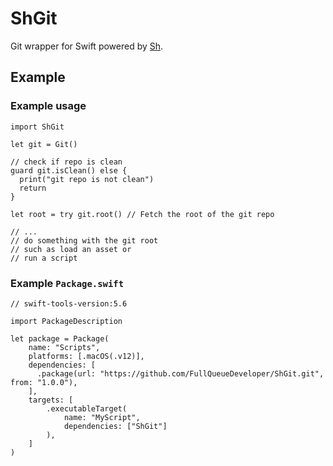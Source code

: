 # ShGit

Git wrapper for Swift powered by [Sh](https://github.com/FullQueueDeveloper/Sh).

## Example

### Example usage

    import ShGit

    let git = Git()

    // check if repo is clean
    guard git.isClean() else {
      print("git repo is not clean")
      return
    }

    let root = try git.root() // Fetch the root of the git repo

    // ...
    // do something with the git root
    // such as load an asset or
    // run a script

### Example `Package.swift`

    // swift-tools-version:5.6

    import PackageDescription

    let package = Package(
        name: "Scripts",
        platforms: [.macOS(.v12)],
        dependencies: [
          .package(url: "https://github.com/FullQueueDeveloper/ShGit.git", from: "1.0.0"),
        ],
        targets: [
            .executableTarget(
                name: "MyScript",
                dependencies: ["ShGit"]
            ),
        ]
    )
